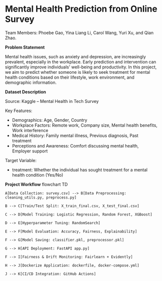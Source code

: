 # Mental Health Prediction from Online Survey
Team Members: Phoebe Gao, Yina Liang Li, Carol Wang, Yuri Xu, and Qian Zhao.

**Problem Statement**

Mental health issues, such as anxiety and depression, are increasingly prevalent, especially in the workplace. Early prediction and intervention can significantly improve individuals' well-being and productivity.
In this project, we aim to predict whether someone is likely to seek treatment for mental health conditions based on their lifestyle, work environment, and demographic information.

**Dataset Description**

Source: Kaggle – Mental Health in Tech Survey

Key Features:  
- Demographics: Age, Gender, Country 
- Workplace Factors: Remote work, Company size, Mental health benefits, Work interference
- Medical History: Family mental illness, Previous diagnosis, Past treatment
- Perceptions and Awareness: Comfort discussing mental health, Employer support
  
Target Variable:
- treatment: Whether the individual has sought treatment for a mental health condition (Yes/No)

 **Project Workflow**
flowchart TD

    A[Data Collection: survey.csv] --> B[Data Preprocessing: cleaning_utils.py, preprocess.py]
    
    B --> C[Train/Test Split: X_train_final.csv, X_test_final.csv]
    
    C --> D[Model Training: Logistic Regression, Random Forest, XGBoost]
    
    D --> E[Hyperparameter Tuning: RandomSearch]
    
    E --> F[Model Evaluation: Accuracy, Fairness, Explainability]
    
    F --> G[Model Saving: classifier.pkl, preprocessor.pkl]
    
    G --> H[API Deployment: FastAPI app.py]
    
    F --> I[Fairness & Drift Monitoring: Fairlearn + Evidently]
    
    H --> J[Dockerize Application: dockerfile, docker-compose.yml]
    
    J --> K[CI/CD Integration: GitHub Actions]

